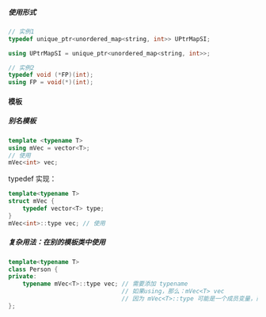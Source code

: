 ##### 使用形式

```cpp
// 实例1
typedef unique_ptr<unordered_map<string, int>> UPtrMapSI;

using UPtrMapSI = unique_ptr<unordered_map<string, int>>; 

// 实例2
typedef void (*FP)(int);
using FP = void(*)(int);
```



#### 模板

##### 别名模板

```cpp
template <typename T>
using mVec = vector<T>;
// 使用
mVec<int> vec;
```

typedef 实现：

```cpp
template<typename T>
struct mVec {
    typedef vector<T> type;
}
mVec<int>::type vec; // 使用
```



##### 复杂用法：在别的模板类中使用

```cpp
template<typename T>
class Person {
private:
    typename mVec<T>::type vec; // 需要添加 typename 
    							// 如果using，那么：mVec<T> vec
    							// 因为 mVec<T>::type 可能是一个成员变量，而 mVec<int> 为一个模板类型
};
```

